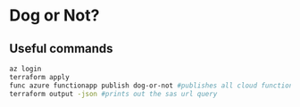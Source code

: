 # Dog or Not?

## Useful commands

```bash
az login
terraform apply
func azure functionapp publish dog-or-not #publishes all cloud functions
terraform output -json #prints out the sas url query
```

